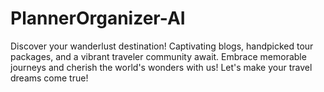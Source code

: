 # PlannerOrganizer-AI
Discover your wanderlust destination! Captivating blogs, handpicked tour packages, and a vibrant traveler community await. Embrace memorable journeys and cherish the world's wonders with us! Let's make your travel dreams come true!
